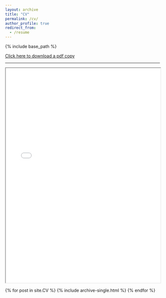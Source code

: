 ```yaml
---
layout: archive
title: "CV"
permalink: /cv/
author_profile: true
redirect_from:
  - /resume
---
```

<!-- Google tag (gtag.js) -->
<script async src="https://www.googletagmanager.com/gtag/js?id=G-1S4DNGHWWE"></script>
<script>
  window.dataLayer = window.dataLayer || [];
  function gtag(){dataLayer.push(arguments);}
  gtag('js', new Date());

  gtag('config', 'G-1S4DNGHWWE');
</script>

{% include base_path %}
<body>
  <a href="/files/Shrestha_CV.pdf" download>Click here to download a pdf copy</a>
  <br>
  <hr>
  <iframe src="/files/Shrestha_CV.pdf" width="100%" height="700px" marginwidth="0"> </iframe>
</body>

{% for post in site.CV %} 
  {% include archive-single.html %}
{% endfor %}

